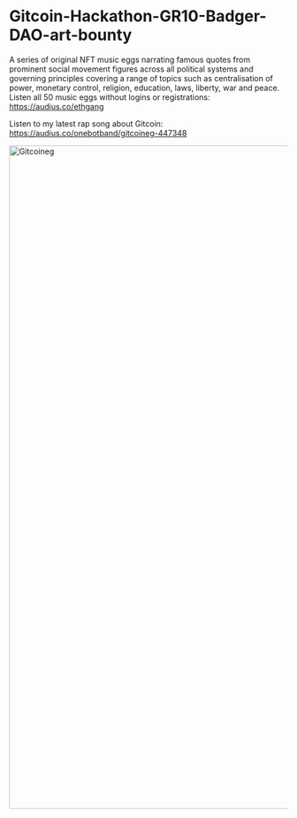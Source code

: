 # Gitcoin-Hackathon-GR10-Badger-DAO-art-bounty
A series of original NFT music eggs narrating famous quotes from prominent social movement figures across all political systems and governing principles covering a range of topics such as centralisation of power, monetary control, religion, education, laws, liberty, war and peace. 
Listen all 50 music eggs without logins or registrations:
https://audius.co/ethgang

Listen to my latest rap song about Gitcoin:
https://audius.co/onebotband/gitcoineg-447348

<img width="1200" alt="Gitcoineg" src="https://user-images.githubusercontent.com/60158814/124589796-f741bb80-de8c-11eb-8d9e-431338deb9ba.png">
